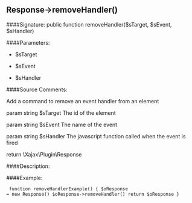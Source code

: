 ## Response->removeHandler()

####Signature: public function removeHandler($sTarget, $sEvent, $sHandler)

####Parameters:

* $sTarget

* $sEvent

* $sHandler




####Source Comments:

Add a command to remove an event handler from an element



param string		$sTarget			The id of the element

param string		$sEvent				The name of the event

param string		$sHandler			The javascript function called when the event is fired



return \Xajax\Plugin\Response



####Description:


####Example:
<code><pre>
function removeHandlerExample()
{
    $oResponse = new Response()
    $oResponse->removeHandler()
    return $oResponse
}
</pre></code>